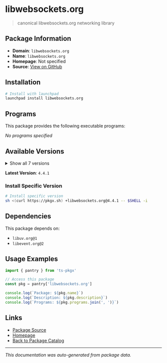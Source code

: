 # libwebsockets.org

> canonical libwebsockets.org networking library

## Package Information

- **Domain**: `libwebsockets.org`
- **Name**: `libwebsockets.org`
- **Homepage**: Not specified
- **Source**: [View on GitHub](https://github.com/pkgxdev/pantry/tree/main/projects/libwebsockets.org/package.yml)

## Installation

```bash
# Install with launchpad
launchpad install libwebsockets.org
```

## Programs

This package provides the following executable programs:

*No programs specified*

## Available Versions

<details>
<summary>Show all 7 versions</summary>

- `4.4.1`, `4.4.0`, `4.3.6`, `4.3.5`, `4.3.4`
- `4.3.3`, `4.3.2`

</details>

**Latest Version**: `4.4.1`

### Install Specific Version

```bash
# Install specific version
sh <(curl https://pkgx.sh) +libwebsockets.org@4.4.1 -- $SHELL -i
```

## Dependencies

This package depends on:

- `libuv.org@1`
- `libevent.org@2`

## Usage Examples

```typescript
import { pantry } from 'ts-pkgx'

// Access this package
const pkg = pantry['libwebsockets.org']

console.log(`Package: ${pkg.name}`)
console.log(`Description: ${pkg.description}`)
console.log(`Programs: ${pkg.programs.join(', ')}`)
```

## Links

- [Package Source](https://github.com/pkgxdev/pantry/tree/main/projects/libwebsockets.org/package.yml)
- [Homepage](#)
- [Back to Package Catalog](../../package-catalog.md)

---

*This documentation was auto-generated from package data.*
